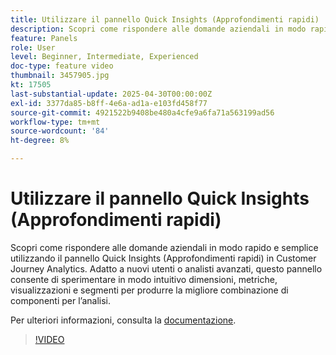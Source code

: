 ```yaml
---
title: Utilizzare il pannello Quick Insights (Approfondimenti rapidi)
description: Scopri come rispondere alle domande aziendali in modo rapido e semplice utilizzando il pannello Quick Insights (Approfondimenti rapidi) in Customer Journey Analytics.
feature: Panels
role: User
level: Beginner, Intermediate, Experienced
doc-type: feature video
thumbnail: 3457905.jpg
kt: 17505
last-substantial-update: 2025-04-30T00:00:00Z
exl-id: 3377da85-b8ff-4e6a-ad1a-e103fd458f77
source-git-commit: 4921522b9408be480a4cfe9a6fa71a563199ad56
workflow-type: tm+mt
source-wordcount: '84'
ht-degree: 8%

---
```


# Utilizzare il pannello Quick Insights (Approfondimenti rapidi)

Scopri come rispondere alle domande aziendali in modo rapido e semplice utilizzando il pannello Quick Insights (Approfondimenti rapidi) in Customer Journey Analytics. Adatto a nuovi utenti o analisti avanzati, questo pannello consente di sperimentare in modo intuitivo dimensioni, metriche, visualizzazioni e segmenti per produrre la migliore combinazione di componenti per l’analisi.

Per ulteriori informazioni, consulta la [documentazione](https://experienceleague.adobe.com/it/docs/analytics-platform/using/cja-workspace/panels/quickinsight).

>[!VIDEO](https://video.tv.adobe.com/v/3457905/?learn=on)
